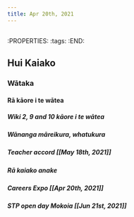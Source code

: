 ```yaml
---
title: Apr 20th, 2021
---
```


##
:PROPERTIES:
:tags: 
:END:
## Hui Kaiako
### Wātaka
#### Rā kāore i te wātea
##### Wiki 2, 9 and 10 kāore i te wātea
##### Wānanga māreikura, whatukura
##### Teacher accord [[May 18th, 2021]]
##### Rā kaiako anake
##### Careers Expo [[Apr 20th, 2021]]
##### STP open day Mokoia [[Jun 21st, 2021]]

